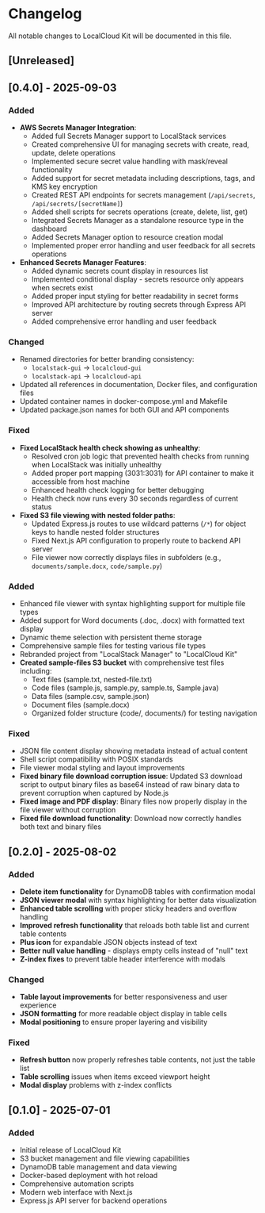 # Changelog

All notable changes to LocalCloud Kit will be documented in this file.

## [Unreleased]

## [0.4.0] - 2025-09-03

### Added

- **AWS Secrets Manager Integration**:
  - Added full Secrets Manager support to LocalStack services
  - Created comprehensive UI for managing secrets with create, read, update, delete operations
  - Implemented secure secret value handling with mask/reveal functionality
  - Added support for secret metadata including descriptions, tags, and KMS key encryption
  - Created REST API endpoints for secrets management (`/api/secrets`, `/api/secrets/[secretName]`)
  - Added shell scripts for secrets operations (create, delete, list, get)
  - Integrated Secrets Manager as a standalone resource type in the dashboard
  - Added Secrets Manager option to resource creation modal
  - Implemented proper error handling and user feedback for all secrets operations
- **Enhanced Secrets Manager Features**:
  - Added dynamic secrets count display in resources list
  - Implemented conditional display - secrets resource only appears when secrets exist
  - Added proper input styling for better readability in secret forms
  - Improved API architecture by routing secrets through Express API server
  - Added comprehensive error handling and user feedback

### Changed

- Renamed directories for better branding consistency:
  - `localstack-gui` → `localcloud-gui`
  - `localstack-api` → `localcloud-api`
- Updated all references in documentation, Docker files, and configuration files
- Updated container names in docker-compose.yml and Makefile
- Updated package.json names for both GUI and API components

### Fixed

- **Fixed LocalStack health check showing as unhealthy**:
  - Resolved cron job logic that prevented health checks from running when LocalStack was initially unhealthy
  - Added proper port mapping (3031:3031) for API container to make it accessible from host machine
  - Enhanced health check logging for better debugging
  - Health check now runs every 30 seconds regardless of current status
- **Fixed S3 file viewing with nested folder paths**:
  - Updated Express.js routes to use wildcard patterns (`/*`) for object keys to handle nested folder structures
  - Fixed Next.js API configuration to properly route to backend API server
  - File viewer now correctly displays files in subfolders (e.g., `documents/sample.docx`, `code/sample.py`)

### Added

- Enhanced file viewer with syntax highlighting support for multiple file types
- Added support for Word documents (.doc, .docx) with formatted text display
- Dynamic theme selection with persistent theme storage
- Comprehensive sample files for testing various file types
- Rebranded project from "LocalStack Manager" to "LocalCloud Kit"
- **Created sample-files S3 bucket** with comprehensive test files including:
  - Text files (sample.txt, nested-file.txt)
  - Code files (sample.js, sample.py, sample.ts, Sample.java)
  - Data files (sample.csv, sample.json)
  - Document files (sample.docx)
  - Organized folder structure (code/, documents/) for testing navigation

### Fixed

- JSON file content display showing metadata instead of actual content
- Shell script compatibility with POSIX standards
- File viewer modal styling and layout improvements
- **Fixed binary file download corruption issue**: Updated S3 download script to output binary files as base64 instead of raw binary data to prevent corruption when captured by Node.js
- **Fixed image and PDF display**: Binary files now properly display in the file viewer without corruption
- **Fixed file download functionality**: Download now correctly handles both text and binary files

## [0.2.0] - 2025-08-02

### Added

- **Delete item functionality** for DynamoDB tables with confirmation modal
- **JSON viewer modal** with syntax highlighting for better data visualization
- **Enhanced table scrolling** with proper sticky headers and overflow handling
- **Improved refresh functionality** that reloads both table list and current table contents
- **Plus icon** for expandable JSON objects instead of text
- **Better null value handling** - displays empty cells instead of "null" text
- **Z-index fixes** to prevent table header interference with modals

### Changed

- **Table layout improvements** for better responsiveness and user experience
- **JSON formatting** for more readable object display in table cells
- **Modal positioning** to ensure proper layering and visibility

### Fixed

- **Refresh button** now properly refreshes table contents, not just the table list
- **Table scrolling** issues when items exceed viewport height
- **Modal display** problems with z-index conflicts

## [0.1.0] - 2025-07-01

### Added

- Initial release of LocalCloud Kit
- S3 bucket management and file viewing capabilities
- DynamoDB table management and data viewing
- Docker-based deployment with hot reload
- Comprehensive automation scripts
- Modern web interface with Next.js
- Express.js API server for backend operations
